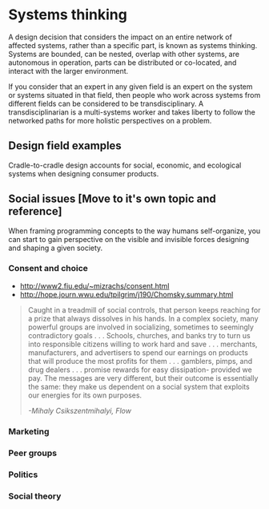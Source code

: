 # Systems thinking
A design decision that considers the impact on an entire network of affected systems, rather than a specific part, is known as systems thinking. Systems are bounded, can be nested, overlap with other systems, are autonomous in operation, parts can be distributed or co-located, and interact with the larger environment.

If you consider that an expert in any given field is an expert on the system or systems situated in that field, then people who work across systems from different fields can be considered to be transdisciplinary. A transdisciplinarian is a multi-systems worker and takes liberty to follow the networked paths for more holistic perspectives on a problem. 


## Design field examples

Cradle-to-cradle design accounts for social, economic, and ecological systems when designing consumer products.


## Social issues [Move to it's own topic and reference]
When framing programming concepts to the way humans self-organize, you can start to gain perspective on the visible and invisible forces designing and shaping a given society.

### Consent and choice
- http://www2.fiu.edu/~mizrachs/consent.html
- http://hope.journ.wwu.edu/tpilgrim/j190/Chomsky.summary.html

>Caught in a treadmill of social controls, that person keeps reaching for a prize that always dissolves in his hands. In a complex society, many powerful groups are involved in socializing, sometimes to seemingly contradictory goals . . . Schools, churches, and banks try to turn us into responsible citizens willing to work hard and save . . . merchants, manufacturers, and advertisers to spend our earnings on products that will produce the most profits for them . . . gamblers, pimps, and drug dealers . . . promise rewards for easy dissipation- provided we pay. The messages are very different, but their outcome is essentially the same: they make us dependent on a social system that exploits our energies for its own purposes.
>
>*-Mihaly Csikszentmihalyi, Flow*

### Marketing
### Peer groups
### Politics
### Social theory
